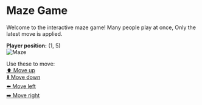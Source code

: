 # Maze Game  
Welcome to the interactive maze game! Many people play at once, Only the latest move is applied.

**Player position:** (1, 5)  
![Maze](https://github-maze-game.vercel.app/images/pos_1_5.png?t=1761361703457)

Use these to move:  
[⬆️ Move up](https://github-maze-game.vercel.app/move/1_5_w)  
[⬇️ Move down](https://github-maze-game.vercel.app/move/1_5_s)  
[⬅️ Move left](https://github-maze-game.vercel.app/move/1_5_a)  
[➡️ Move right](https://github-maze-game.vercel.app/move/1_5_d)
